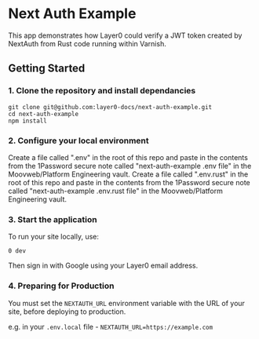 # Next Auth Example

This app demonstrates how Layer0 could verify a JWT token created by NextAuth from Rust code running within Varnish.

## Getting Started

### 1. Clone the repository and install dependancies

```
git clone git@github.com:layer0-docs/next-auth-example.git
cd next-auth-example
npm install
```

### 2. Configure your local environment

Create a file called ".env" in the root of this repo and paste in the contents from the 1Password secure note called "next-auth-example .env file" in the Moovweb/Platform Engineering vault.
Create a file called ".env.rust" in the root of this repo and paste in the contents from the 1Password secure note called "next-auth-example .env.rust file" in the Moovweb/Platform Engineering vault.

### 3. Start the application

To run your site locally, use:

```
0 dev
```

Then sign in with Google using your Layer0 email address.

### 4. Preparing for Production

You must set the `NEXTAUTH_URL` environment variable with the URL of your site, before deploying to production.

e.g. in your `.env.local` file - `NEXTAUTH_URL=https://example.com`

